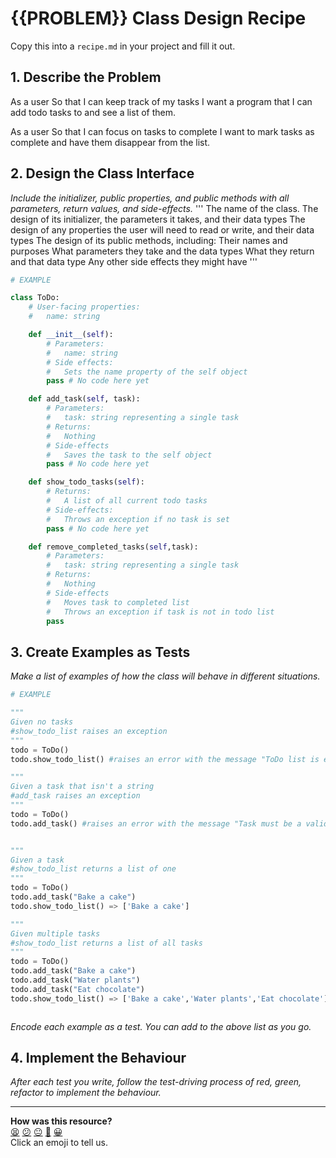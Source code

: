 # {{PROBLEM}} Class Design Recipe

Copy this into a `recipe.md` in your project and fill it out.

## 1. Describe the Problem

As a user
So that I can keep track of my tasks
I want a program that I can add todo tasks to and see a list of them.

As a user
So that I can focus on tasks to complete
I want to mark tasks as complete and have them disappear from the list.

## 2. Design the Class Interface

_Include the initializer, public properties, and public methods with all parameters, return values, and side-effects._
'''
The name of the class.
The design of its initializer, the parameters it takes, and their data types
The design of any properties the user will need to read or write, and their data types
The design of its public methods, including:
Their names and purposes
What parameters they take and the data types
What they return and that data type
Any other side effects they might have
'''

```python
# EXAMPLE

class ToDo:
    # User-facing properties:
    #   name: string

    def __init__(self):
        # Parameters:
        #   name: string
        # Side effects:
        #   Sets the name property of the self object
        pass # No code here yet

    def add_task(self, task):
        # Parameters:
        #   task: string representing a single task
        # Returns:
        #   Nothing
        # Side-effects
        #   Saves the task to the self object
        pass # No code here yet

    def show_todo_tasks(self):
        # Returns:
        #   A list of all current todo tasks
        # Side-effects:
        #   Throws an exception if no task is set
        pass # No code here yet

    def remove_completed_tasks(self,task):
        # Parameters:
        #   task: string representing a single task
        # Returns:
        #   Nothing
        # Side-effects
        #   Moves task to completed list
        #   Throws an exception if task is not in todo list
        pass
```

## 3. Create Examples as Tests

_Make a list of examples of how the class will behave in different situations._

``` python
# EXAMPLE

"""
Given no tasks
#show_todo_list raises an exception
"""
todo = ToDo()
todo.show_todo_list() #raises an error with the message "ToDo list is empty"

"""
Given a task that isn't a string
#add_task raises an exception
"""
todo = ToDo()
todo.add_task() #raises an error with the message "Task must be a valid string"


"""
Given a task
#show_todo_list returns a list of one
"""
todo = ToDo()
todo.add_task("Bake a cake")
todo.show_todo_list() => ['Bake a cake']

"""
Given multiple tasks
#show_todo_list returns a list of all tasks
"""
todo = ToDo()
todo.add_task("Bake a cake")
todo.add_task("Water plants")
todo.add_task("Eat chocolate")
todo.show_todo_list() => ['Bake a cake','Water plants','Eat chocolate']



```

_Encode each example as a test. You can add to the above list as you go._

## 4. Implement the Behaviour

_After each test you write, follow the test-driving process of red, green, refactor to implement the behaviour._


<!-- BEGIN GENERATED SECTION DO NOT EDIT -->

---

**How was this resource?**  
[😫](https://airtable.com/shrUJ3t7KLMqVRFKR?prefill_Repository=makersacademy%2Fgolden-square-in-python&prefill_File=resources%2Fsingle_class_recipe_template.md&prefill_Sentiment=😫) [😕](https://airtable.com/shrUJ3t7KLMqVRFKR?prefill_Repository=makersacademy%2Fgolden-square-in-python&prefill_File=resources%2Fsingle_class_recipe_template.md&prefill_Sentiment=😕) [😐](https://airtable.com/shrUJ3t7KLMqVRFKR?prefill_Repository=makersacademy%2Fgolden-square-in-python&prefill_File=resources%2Fsingle_class_recipe_template.md&prefill_Sentiment=😐) [🙂](https://airtable.com/shrUJ3t7KLMqVRFKR?prefill_Repository=makersacademy%2Fgolden-square-in-python&prefill_File=resources%2Fsingle_class_recipe_template.md&prefill_Sentiment=🙂) [😀](https://airtable.com/shrUJ3t7KLMqVRFKR?prefill_Repository=makersacademy%2Fgolden-square-in-python&prefill_File=resources%2Fsingle_class_recipe_template.md&prefill_Sentiment=😀)  
Click an emoji to tell us.

<!-- END GENERATED SECTION DO NOT EDIT -->
